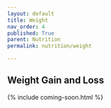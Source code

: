 ```yaml
---
layout: default
title: Weight
nav_order: 4
published: True
parent: Nutrition
permalink: nutrition/weight

---
```


## Weight Gain and Loss

{% include coming-soon.html %}
